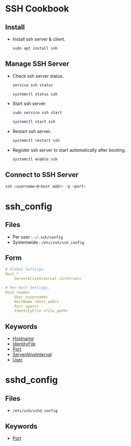 SSH Cookbook
============

Install
-------
- Install ssh server & client.
    ```sh
    sudo apt install ssh
    ```

Manage SSH Server
-----------------
- Check ssh server status.
    ```sh
    service ssh status
    ```
    ```sh
    systemctl status ssh
    ```
- Start ssh server.
    ```sh
    sudo service ssh start
    ```
    ```sh
    systemctl start ssh
    ```
- Restart ssh server.
    ```sh
    systemctl restart ssh
    ```
- Register ssh server to start automatically after booting.
    ```sh
    systemctl enable ssh
    ```

Connect to SSH Server
---------------------
```sh
ssh <username>@<host addr> -p <port>
```

ssh_config
==========

Files
-----
- Per user : `~/.ssh/config`
- Systemwide : `/etc/ssh/ssh_config`

Form
----
```yml
# Global Settings.
Host *
    ServerAliveInterval <interval>

# Per-Host Settings.
Host <name>
    User <username>
    HostName <host_addr>
    Port <port>
    IdentityFile <file_path>
```

Keywords
--------
- [Hostname](https://man.openbsd.org/ssh_config#Hostname)
- [IdentityFile](https://man.openbsd.org/ssh_config#IdentityFile)
- [Port](https://man.openbsd.org/ssh_config#Port)
- [ServerAliveInterval](https://man.openbsd.org/ssh_config#ServerAliveInterval)
- [User](https://man.openbsd.org/ssh_config#User)

sshd_config
===========

Files
-----
- `/etc/ssh/sshd_config`

Keywords
--------
- [Port](https://man.openbsd.org/sshd_config#Port)